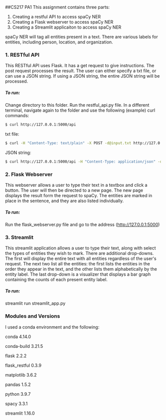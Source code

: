 ##CS217 PA1
This assignment contains three parts:
1. Creating a restful API to access spaCy NER
2. Creating a Flask webserver to access spaCy NER
3. Creating a Streamlit applicaiton to access spaCy NER

spaCy NER will tag all entities present in a text. There are various labels for entities, including person, location, and organization.

### 1. RESTful API
This RESTful API uses Flask. It has a get request to give instructions. The post request processes the result. 
The user can either specify a txt file, or can use a JSON string. If using a JSON string, the entire JSON string will be processed. 

##### To run:
Change directory to this folder. Run the restful_api.py file. 
In a different terminal, navigate again to the folder and use the following (example) curl commands:

```bash
$ curl http://127.0.0.1:5000/api
```

txt file:

```bash
$ curl -H "Content-Type: text/plain" -X POST -d@input.txt http://127.0.0.1:5000/api
```

JSON string:

```bash
$ curl http://127.0.0.1:5000/api -H "Content-Type: application/json" -d '{"Add your text here": "And here"}'
```




### 2. Flask Webserver
This webserver allows a user to type their text in a textbox and click a button. The user will then be
directed to a new page. The new page displays the result form the request to spaCy. The entities are marked
in place in the sentence, and they are also listed individually. 

##### To run: 
Run the flask_webserver.py file and go to the address (http://127.0.0.1:5000)



### 3. Streamlit
This streamlit application allows a user to type their text, along with select the types of entities they wish to mark.
There are additional drop-downs. The first will display the entire text with all entities regardless of the user's request.
The next two list all the entities: the first lists the entities in the order they appear in the text, and the other lists them alphabetically by the entity label.
The last drop-down is a visualizer that displays a bar graph containing the counts of each present entity label. 

##### To run: 
streamlit run streamlit_app.py


### Modules and Versions
I used a conda environment and the following: 

conda 4.14.0

conda-build 3.21.5

flask 2.2.2

flask_restful 0.3.9

matplotlib 3.6.2

pandas 1.5.2

python 3.9.7

spacy 3.3.1

streamlit 1.16.0

